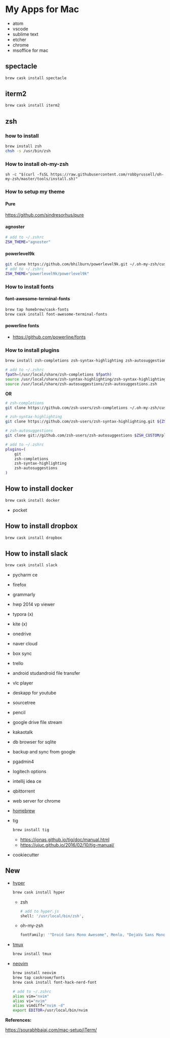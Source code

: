 # My Apps for Mac

-   atom
-   vscode
-   sublime text
-   etcher
-   chrome
-   msoffice for mac

## spectacle

```sh
brew cask install spectacle
```

## iterm2

```sh
brew cask install iterm2
```

## zsh

### how to install

```sh
brew install zsh
chsh -s /usr/bin/zsh
```

### How to install oh-my-zsh

```
sh -c "$(curl -fsSL https://raw.githubusercontent.com/robbyrussell/oh-my-zsh/master/tools/install.sh)"
```

### How to setup my theme

#### Pure

https://github.com/sindresorhus/pure

#### agnoster

```sh
# add to ~/.zshrc
ZSH_THEME="agnoster"
```

#### powerlevel9k

```sh
git clone https://github.com/bhilburn/powerlevel9k.git ~/.oh-my-zsh/custom/themes/powerlevel9k 
# add to ~/.zshrc
ZSH_THEME="powerlevel9k/powerlevel9k"
```

### How to install fonts

#### font-awesome-terminal-fonts 

```sh
brew tap homebrew/cask-fonts
brew cask install font-awesome-terminal-fonts 
```

#### powerline fonts

- https://github.com/powerline/fonts


### How to install plugins

```sh
brew install zsh-completions zsh-syntax-highlighting zsh-autosuggestions
```

```sh
# add to ~/.zshrc
fpath=(/usr/local/share/zsh-completions $fpath)
source /usr/local/share/zsh-syntax-highlighting/zsh-syntax-highlighting.zsh
source /usr/local/share/zsh-autosuggestions/zsh-autosuggestions.zsh
```

**OR**

```sh
# zsh-completions
git clone https://github.com/zsh-users/zsh-completions ~/.oh-my-zsh/custom/plugins/zsh-completions

# zsh-syntax-highlighting
git clone https://github.com/zsh-users/zsh-syntax-highlighting.git ${ZSH_CUSTOM:-~/.oh-my-zsh/custom}/plugins/zsh-syntax-highlighting

# zsh-autosuggestions
git clone git://github.com/zsh-users/zsh-autosuggestions $ZSH_CUSTOM/plugins/zsh-autosuggestions
```

```sh
# add to ~/.zshrc
plugins=(
    git
    zsh-completions
    zsh-syntax-highlighting
    zsh-autosuggestions
)
```

## How to install docker

```sh
brew cask install docker
```

-   pocket

## How to install dropbox

```sh
brew cask install dropbox
```

## How to install slack

```sh
brew cask install slack
```

-   pycharm ce
-   firefox
-   grammarly
-   hwp 2014 vp viewer
-   typora (x)
-   kite (x)
-   onedrive
-   naver cloud
-   box sync
-   trello
-   android studandroid file transfer
-   vlc player
-   deskapp for youtube
-   sourcetree
-   pencil
-   google drive file stream
-   kakaotalk
-   db browser for sqlite
-   backup and sync from google
-   pgadmin4
-   logitech options
-   intellij idea ce
-   qbittorrent
-   web server for chrome
-   [homebrew](https://brew.sh/index_ko)
-   tig
    ```sh
    brew install tig
    ```
    
    - https://jonas.github.io/tig/doc/manual.html
    - https://ujuc.github.io/2016/02/10/tig-manual/
    
-   cookiecutter
  
## New

- [hyper](https://hyper.is)
  ```sh
  brew cask install hyper
  ```
  - zsh
    ```sh
    # add to hyper.js
    shell: '/usr/local/bin/zsh',
    ```
  - oh-my-zsh
    ```sh
    fontFamily: '"Droid Sans Mono Awesome", Menlo, "DejaVu Sans Mono", "Lucida Console", monospace',
    ```
- [tmux](https://github.com/tmux/tmux/wiki)
  ```sh
  brew install tmux
  ```
- [neovim](https://neovim.io)
   ```sh
   brew install neovim
   brew tap caskroom/fonts
   brew cask install font-hack-nerd-font
   ```
   
   ```sh
   # add to ~/.zshrc
   alias vim="nvim"
   alias vi="nvim"
   alias vimdiff="nvim -d"
   export EDITOR=/usr/local/bin/nvim
   ```

**References:**

https://sourabhbajaj.com/mac-setup/iTerm/
